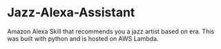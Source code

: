 # Jazz-Alexa-Assistant

Amazon Alexa Skill that recommends you a jazz artist based on era. This was built with python and is hosted on AWS Lambda. 
